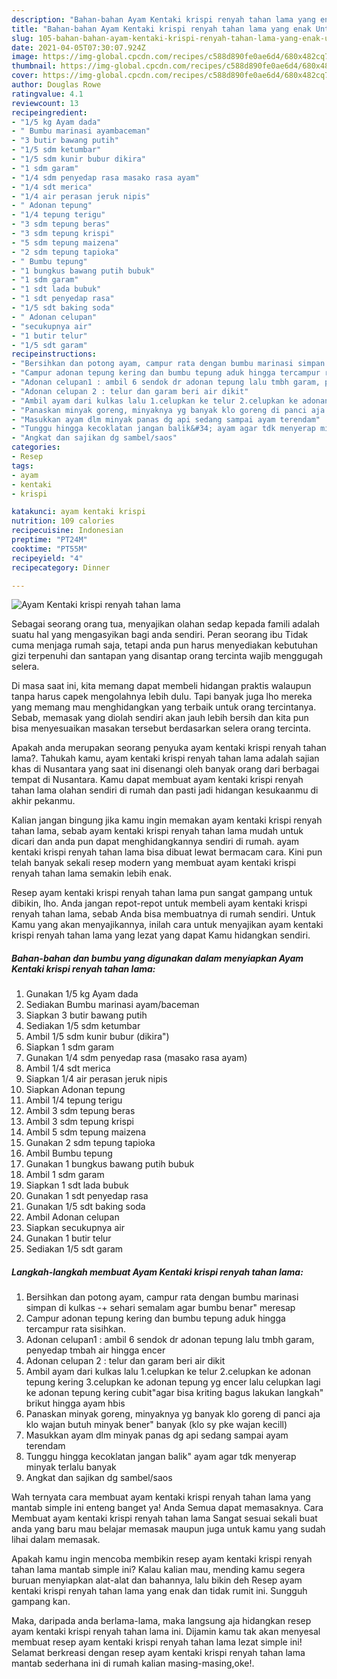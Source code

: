 ```yaml
---
description: "Bahan-bahan Ayam Kentaki krispi renyah tahan lama yang enak Untuk Jualan"
title: "Bahan-bahan Ayam Kentaki krispi renyah tahan lama yang enak Untuk Jualan"
slug: 105-bahan-bahan-ayam-kentaki-krispi-renyah-tahan-lama-yang-enak-untuk-jualan
date: 2021-04-05T07:30:07.924Z
image: https://img-global.cpcdn.com/recipes/c588d890fe0ae6d4/680x482cq70/ayam-kentaki-krispi-renyah-tahan-lama-foto-resep-utama.jpg
thumbnail: https://img-global.cpcdn.com/recipes/c588d890fe0ae6d4/680x482cq70/ayam-kentaki-krispi-renyah-tahan-lama-foto-resep-utama.jpg
cover: https://img-global.cpcdn.com/recipes/c588d890fe0ae6d4/680x482cq70/ayam-kentaki-krispi-renyah-tahan-lama-foto-resep-utama.jpg
author: Douglas Rowe
ratingvalue: 4.1
reviewcount: 13
recipeingredient:
- "1/5 kg Ayam dada"
- " Bumbu marinasi ayambaceman"
- "3 butir bawang putih"
- "1/5 sdm ketumbar"
- "1/5 sdm kunir bubur dikira"
- "1 sdm garam"
- "1/4 sdm penyedap rasa masako rasa ayam"
- "1/4 sdt merica"
- "1/4 air perasan jeruk nipis"
- " Adonan tepung"
- "1/4 tepung terigu"
- "3 sdm tepung beras"
- "3 sdm tepung krispi"
- "5 sdm tepung maizena"
- "2 sdm tepung tapioka"
- " Bumbu tepung"
- "1 bungkus bawang putih bubuk"
- "1 sdm garam"
- "1 sdt lada bubuk"
- "1 sdt penyedap rasa"
- "1/5 sdt baking soda"
- " Adonan celupan"
- "secukupnya air"
- "1 butir telur"
- "1/5 sdt garam"
recipeinstructions:
- "Bersihkan dan potong ayam, campur rata dengan bumbu marinasi simpan di kulkas -+ sehari semalam agar bumbu benar&#34; meresap"
- "Campur adonan tepung kering dan bumbu tepung aduk hingga tercampur rata sisihkan."
- "Adonan celupan1 : ambil 6 sendok dr adonan tepung lalu tmbh garam, penyedap tmbah air hingga encer"
- "Adonan celupan 2 : telur dan garam beri air dikit"
- "Ambil ayam dari kulkas lalu 1.celupkan ke telur 2.celupkan ke adonan tepung kering 3.celupkan ke adonan tepung yg encer lalu celupkan lagi ke adonan tepung kering cubit&#34;agar bisa kriting bagus lakukan langkah&#34; brikut hingga ayam hbis"
- "Panaskan minyak goreng, minyaknya yg banyak klo goreng di panci aja klo wajan butuh minyak bener&#34; banyak (klo sy pke wajan kecill)"
- "Masukkan ayam dlm minyak panas dg api sedang sampai ayam terendam"
- "Tunggu hingga kecoklatan jangan balik&#34; ayam agar tdk menyerap minyak terlalu banyak"
- "Angkat dan sajikan dg sambel/saos"
categories:
- Resep
tags:
- ayam
- kentaki
- krispi

katakunci: ayam kentaki krispi 
nutrition: 109 calories
recipecuisine: Indonesian
preptime: "PT24M"
cooktime: "PT55M"
recipeyield: "4"
recipecategory: Dinner

---
```



![Ayam Kentaki krispi renyah tahan lama](https://img-global.cpcdn.com/recipes/c588d890fe0ae6d4/680x482cq70/ayam-kentaki-krispi-renyah-tahan-lama-foto-resep-utama.jpg)

Sebagai seorang orang tua, menyajikan olahan sedap kepada famili adalah suatu hal yang mengasyikan bagi anda sendiri. Peran seorang ibu Tidak cuma menjaga rumah saja, tetapi anda pun harus menyediakan kebutuhan gizi terpenuhi dan santapan yang disantap orang tercinta wajib menggugah selera.

Di masa  saat ini, kita memang dapat membeli hidangan praktis walaupun tanpa harus capek mengolahnya lebih dulu. Tapi banyak juga lho mereka yang memang mau menghidangkan yang terbaik untuk orang tercintanya. Sebab, memasak yang diolah sendiri akan jauh lebih bersih dan kita pun bisa menyesuaikan masakan tersebut berdasarkan selera orang tercinta. 



Apakah anda merupakan seorang penyuka ayam kentaki krispi renyah tahan lama?. Tahukah kamu, ayam kentaki krispi renyah tahan lama adalah sajian khas di Nusantara yang saat ini disenangi oleh banyak orang dari berbagai tempat di Nusantara. Kamu dapat membuat ayam kentaki krispi renyah tahan lama olahan sendiri di rumah dan pasti jadi hidangan kesukaanmu di akhir pekanmu.

Kalian jangan bingung jika kamu ingin memakan ayam kentaki krispi renyah tahan lama, sebab ayam kentaki krispi renyah tahan lama mudah untuk dicari dan anda pun dapat menghidangkannya sendiri di rumah. ayam kentaki krispi renyah tahan lama bisa dibuat lewat bermacam cara. Kini pun telah banyak sekali resep modern yang membuat ayam kentaki krispi renyah tahan lama semakin lebih enak.

Resep ayam kentaki krispi renyah tahan lama pun sangat gampang untuk dibikin, lho. Anda jangan repot-repot untuk membeli ayam kentaki krispi renyah tahan lama, sebab Anda bisa membuatnya di rumah sendiri. Untuk Kamu yang akan menyajikannya, inilah cara untuk menyajikan ayam kentaki krispi renyah tahan lama yang lezat yang dapat Kamu hidangkan sendiri.

<!--inarticleads1-->

##### Bahan-bahan dan bumbu yang digunakan dalam menyiapkan Ayam Kentaki krispi renyah tahan lama:

1. Gunakan 1/5 kg Ayam dada
1. Sediakan  Bumbu marinasi ayam/baceman
1. Siapkan 3 butir bawang putih
1. Sediakan 1/5 sdm ketumbar
1. Ambil 1/5 sdm kunir bubur (dikira&#34;)
1. Siapkan 1 sdm garam
1. Gunakan 1/4 sdm penyedap rasa (masako rasa ayam)
1. Ambil 1/4 sdt merica
1. Siapkan 1/4 air perasan jeruk nipis
1. Siapkan  Adonan tepung
1. Ambil 1/4 tepung terigu
1. Ambil 3 sdm tepung beras
1. Ambil 3 sdm tepung krispi
1. Ambil 5 sdm tepung maizena
1. Gunakan 2 sdm tepung tapioka
1. Ambil  Bumbu tepung
1. Gunakan 1 bungkus bawang putih bubuk
1. Ambil 1 sdm garam
1. Siapkan 1 sdt lada bubuk
1. Gunakan 1 sdt penyedap rasa
1. Gunakan 1/5 sdt baking soda
1. Ambil  Adonan celupan
1. Siapkan secukupnya air
1. Gunakan 1 butir telur
1. Sediakan 1/5 sdt garam




<!--inarticleads2-->

##### Langkah-langkah membuat Ayam Kentaki krispi renyah tahan lama:

1. Bersihkan dan potong ayam, campur rata dengan bumbu marinasi simpan di kulkas -+ sehari semalam agar bumbu benar&#34; meresap
1. Campur adonan tepung kering dan bumbu tepung aduk hingga tercampur rata sisihkan.
1. Adonan celupan1 : ambil 6 sendok dr adonan tepung lalu tmbh garam, penyedap tmbah air hingga encer
1. Adonan celupan 2 : telur dan garam beri air dikit
1. Ambil ayam dari kulkas lalu 1.celupkan ke telur 2.celupkan ke adonan tepung kering 3.celupkan ke adonan tepung yg encer lalu celupkan lagi ke adonan tepung kering cubit&#34;agar bisa kriting bagus lakukan langkah&#34; brikut hingga ayam hbis
1. Panaskan minyak goreng, minyaknya yg banyak klo goreng di panci aja klo wajan butuh minyak bener&#34; banyak (klo sy pke wajan kecill)
1. Masukkan ayam dlm minyak panas dg api sedang sampai ayam terendam
1. Tunggu hingga kecoklatan jangan balik&#34; ayam agar tdk menyerap minyak terlalu banyak
1. Angkat dan sajikan dg sambel/saos




Wah ternyata cara membuat ayam kentaki krispi renyah tahan lama yang mantab simple ini enteng banget ya! Anda Semua dapat memasaknya. Cara Membuat ayam kentaki krispi renyah tahan lama Sangat sesuai sekali buat anda yang baru mau belajar memasak maupun juga untuk kamu yang sudah lihai dalam memasak.

Apakah kamu ingin mencoba membikin resep ayam kentaki krispi renyah tahan lama mantab simple ini? Kalau kalian mau, mending kamu segera buruan menyiapkan alat-alat dan bahannya, lalu bikin deh Resep ayam kentaki krispi renyah tahan lama yang enak dan tidak rumit ini. Sungguh gampang kan. 

Maka, daripada anda berlama-lama, maka langsung aja hidangkan resep ayam kentaki krispi renyah tahan lama ini. Dijamin kamu tak akan menyesal membuat resep ayam kentaki krispi renyah tahan lama lezat simple ini! Selamat berkreasi dengan resep ayam kentaki krispi renyah tahan lama mantab sederhana ini di rumah kalian masing-masing,oke!.

